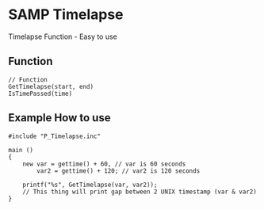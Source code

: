 # SAMP Timelapse

Timelapse Function - Easy to use

## Function

```pawn
// Function
GetTimelapse(start, end)
IsTimePassed(time)
```

## Example How to use

```pawn
#include "P_Timelapse.inc"

main ()
{
    new var = gettime() + 60, // var is 60 seconds
        var2 = gettime() + 120; // var2 is 120 seconds

    printf("%s", GetTimelapse(var, var2));
    // This thing will print gap between 2 UNIX timestamp (var & var2)
}
````
